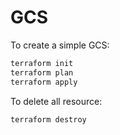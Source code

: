 # GCS

To create a simple GCS:

```bash
terraform init
terraform plan
terraform apply
```

To delete all resource:

```bash
terraform destroy
```
